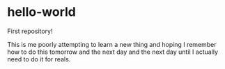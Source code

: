 # hello-world
First repository!

This is me poorly attempting to learn a new thing and hoping I remember how to do this tomorrow and the next day and the next day until I actually need to do it for reals. 
